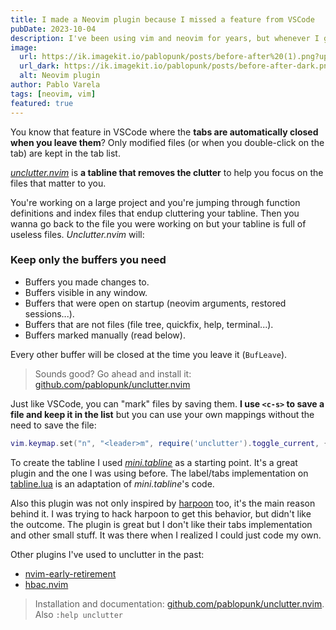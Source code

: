 ```yaml
---
title: I made a Neovim plugin because I missed a feature from VSCode
pubDate: 2023-10-04
description: I've been using vim and neovim for years, but whenever I go back to VSCode, I always enjoy this feature.
image:
  url: https://ik.imagekit.io/pablopunk/posts/before-after%20(1).png?updatedAt=1699132327673
  url_dark: https://ik.imagekit.io/pablopunk/posts/before-after-dark.png?updatedAt=1714221355345
  alt: Neovim plugin
author: Pablo Varela
tags: [neovim, vim]
featured: true
---
```


You know that feature in VSCode where the **tabs are automatically closed when you leave them**? Only modified files (or when you double-click on the tab) are kept in the tab list.

[_unclutter.nvim_](https://github.com/pablopunk/unclutter.nvim) is **a tabline that removes the clutter** to help you focus on the files that matter to you.

You're working on a large project and you're jumping through function definitions and index files that endup cluttering your tabline. Then you wanna go back to the file you were working on but your tabline is full of useless files. _Unclutter.nvim_ will:

### Keep only the buffers you need

- Buffers you made changes to.
- Buffers visible in any window.
- Buffers that were open on startup (neovim arguments, restored sessions...).
- Buffers that are not files (file tree, quickfix, help, terminal...).
- Buffers marked manually (read below).

Every other buffer will be closed at the time you leave it (`BufLeave`).

> Sounds good? Go ahead and install it: [github.com/pablopunk/unclutter.nvim](https://github.com/pablopunk/unclutter.nvim)

Just like VSCode, you can "mark" files by saving them. **I use `<c-s>` to save a file and keep it in the list** but you can use your own mappings without the need to save the file:

```lua
vim.keymap.set("n", "<leader>m", require('unclutter').toggle_current, { noremap = true })
```

To create the tabline I used [_mini.tabline_](https://github.com/echasnovski/mini.tabline/) as a starting point. It's a great plugin and the one I was using before. The label/tabs implementation on [tabline.lua](https://github.com/pablopunk/unclutter.nvim/tree/main/lua/unclutter/tabline.lua) is an adaptation of _mini.tabline_'s code.

Also this plugin was not only inspired by [harpoon](https://github.com/ThePrimeagen/harpoon) too, it's the main reason behind it. I was trying to hack harpoon to get this behavior, but didn't like the outcome. The plugin is great but I don't like their tabs implementation and other small stuff. It was there when I realized I could just code my own.

Other plugins I've used to unclutter in the past:

- [nvim-early-retirement](https://github.com/chrisgrieser/nvim-early-retirement)
- [hbac.nvim](https://github.com/axkirillov/hbac.nvim)

> Installation and documentation: [github.com/pablopunk/unclutter.nvim](https://github.com/pablopunk/unclutter.nvim). Also `:help unclutter`
